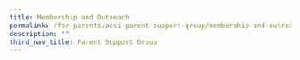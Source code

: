 ```yaml
---
title: Membership and Outreach
permalink: /for-parents/acsi-parent-support-group/membership-and-outreach/
description: ""
third_nav_title: Parent Support Group
---
```

